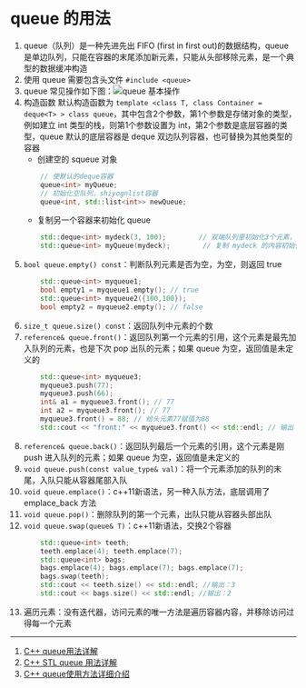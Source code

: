 # queue 的用法
1. queue（队列）是一种先进先出 FIFO (first in first out)的数据结构，queue 是单边队列，只能在容器的末尾添加新元素，只能从头部移除元素，是一个典型的数据缓冲构造
2. 使用 queue 需要包含头文件 `#include <queue>`
3. queue 常见操作如下图：![queue 基本操作](queue基本操作.jpg)
4. 构造函数
    默认构造函数为 `template <class T, class Container = deque<T> > class queue`，其中包含2个参数，第1个参数是存储对象的类型，例如建立 int 类型的栈，则第1个参数设置为 int，第2个参数是底层容器的类型，queue 默认的底层容器是 deque 双边队列容器，也可替换为其他类型的容器
	- 创建空的 squeue 对象
	```c++
	    // 使默认的deque容器
	    queue<int> myQueue;
	    // 初始化空队列，shiyognlist容器
	    queue<int, std::list<int>> newQueue;
	```
	- 复制另一个容器来初始化 queue
	```c++
	    std::deque<int> mydeck(3, 100);        // 双端队列里初始化3个元素，都是100
	    std::queue<int> myQueue(mydeck);        // 复制 mydeck 的内容初始化队列
	```
5. `bool queue.empty() const`：判断队列元素是否为空，为空，则返回 true
	```c++
	    std::queue<int> myqueue1;
	    bool empty1 = myqueue1.empty(); // true
	    std::queue<int> myqueue2({100,100});
	    bool empty2 = myqueue2.empty(); // false
	```
7. `size_t queue.size() const`：返回队列中元素的个数
8. `reference& queue.front()`：返回队列第一个元素的引用，这个元素是最先加入队列的元素，也是下次 pop 出队的元素；如果 queue 为空，返回值是未定义的
	```c++
	    std::queue<int> myqueue3;
	    myqueue3.push(77);
	    myqueue3.push(66);
	    int& a1 = myqueue3.front(); // 77
	    int a2 = myqueue3.front(); // 77
	    myqueue3.front() = 88; // 给头元素77赋值为88
	    std::cout << "front:" << myqueue3.front() << std::endl; // 输出：88
	```
9. `reference& queue.back()`：返回队列最后一个元素的引用，这个元素是刚 push 进入队列的元素；如果 queue 为空，返回值是未定义的
10. `void queue.push(const value_type& val)`：将一个元素添加的队列的末尾，入队只能从容器尾部入队
11. `void queue.emplace()`：c++11新语法，另一种入队方法，底层调用了 emplace_back 方法
12. `void queue.pop()`：删除队列的第一个元素，出队只能从容器头部出队
13. `void queue.swap(queue& T)`：c++11新语法，交换2个容器
	```c++
	    std::queue<int> teeth;
	    teeth.emplace(4); teeth.emplace(7);
	    std::queue<int> bags;
	    bags.emplace(4); bags.emplace(7); bags.emplace(7);
	    bags.swap(teeth);
	    std::cout << teeth.size() << std::endl; //输出：3
	    std::cout << bags.size() << std::endl; //输出：2
	```
14. 遍历元素：没有迭代器，访问元素的唯一方法是遍历容器内容，并移除访问过得每一个元素
---
1. [C++ queue用法详解](https://zhuanlan.zhihu.com/p/138612411)
2. [C++ STL queue 用法详解](http://c.biancheng.net/view/479.html)
3. [C++ queue使用方法详细介绍](https://blog.csdn.net/weixin_45826022/article/details/103297257)